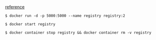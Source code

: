 [reference](https://docs.docker.com/registry/)

```
$ docker run -d -p 5000:5000 --name registry registry:2
```

```
$ docker start registry
```

```
$ docker container stop registry && docker container rm -v registry
```
